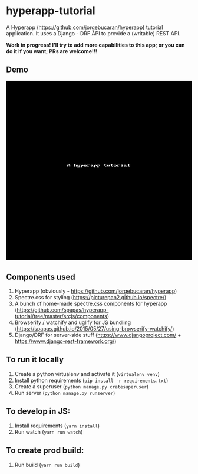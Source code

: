 # hyperapp-tutorial

A Hyperapp (https://github.com/jorgebucaran/hyperapp) tutorial application. It uses a Django - DRF API to provide a (writable) REST API.

**Work in progress! I'll try to add more capabilities to this app; or you can do it if you want; PRs are welcome!!!**

## Demo

![Hyperapp-tutorial demo](demo.gif?raw=true "Hyperapp-tutorial demo")

## Components used

1. Hyperapp (obviously - https://github.com/jorgebucaran/hyperapp)
1. Spectre.css for styling (https://picturepan2.github.io/spectre/)
1. A bunch of home-made spectre.css components for hyperapp (https://github.com/spapas/hyperapp-tutorial/tree/master/srcjs/components)
1. Browserify / watchify and uglify for JS bundling (https://spapas.github.io/2015/05/27/using-browserify-watchify/)
1. Django/DRF for server-side stuff (https://www.djangoproject.com/ + https://www.django-rest-framework.org/)

## To run it locally

1. Create a python virtualenv and activate it (`virtualenv venv`)
1. Install python requirements (`pip install -r requirements.txt`) 
1. Create a superuser (`python manage.py cratesuperuser`)
1. Run server (`python manage.py runserver`)

## To develop in JS:

1. Install requirements (`yarn install`)
1. Run watch (`yarn run watch`)

## To create prod build:

1. Run build (`yarn run build`)
